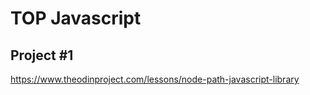 # TOP Javascript
## Project #1

https://www.theodinproject.com/lessons/node-path-javascript-library
